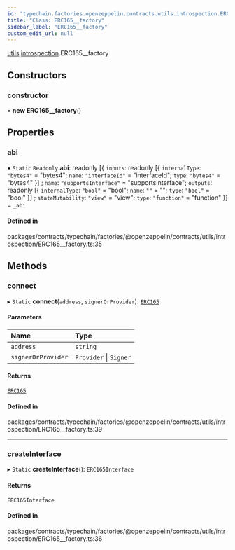 ```yaml
---
id: "typechain.factories.openzeppelin.contracts.utils.introspection.ERC165__factory"
title: "Class: ERC165__factory"
sidebar_label: "ERC165__factory"
custom_edit_url: null
---
```


[utils](../namespaces/typechain.factories.openzeppelin.contracts.utils.md).[introspection](../namespaces/typechain.factories.openzeppelin.contracts.utils.introspection.md).ERC165__factory

## Constructors

### constructor

• **new ERC165__factory**()

## Properties

### abi

▪ `Static` `Readonly` **abi**: readonly [{ `inputs`: readonly [{ `internalType`: ``"bytes4"`` = "bytes4"; `name`: ``"interfaceId"`` = "interfaceId"; `type`: ``"bytes4"`` = "bytes4" }] ; `name`: ``"supportsInterface"`` = "supportsInterface"; `outputs`: readonly [{ `internalType`: ``"bool"`` = "bool"; `name`: ``""`` = ""; `type`: ``"bool"`` = "bool" }] ; `stateMutability`: ``"view"`` = "view"; `type`: ``"function"`` = "function" }] = `_abi`

#### Defined in

packages/contracts/typechain/factories/@openzeppelin/contracts/utils/introspection/ERC165__factory.ts:35

## Methods

### connect

▸ `Static` **connect**(`address`, `signerOrProvider`): [`ERC165`](../interfaces/typechain.openzeppelin.contracts.utils.introspection.ERC165.md)

#### Parameters

| Name | Type |
| :------ | :------ |
| `address` | `string` |
| `signerOrProvider` | `Provider` \| `Signer` |

#### Returns

[`ERC165`](../interfaces/typechain.openzeppelin.contracts.utils.introspection.ERC165.md)

#### Defined in

packages/contracts/typechain/factories/@openzeppelin/contracts/utils/introspection/ERC165__factory.ts:39

___

### createInterface

▸ `Static` **createInterface**(): `ERC165Interface`

#### Returns

`ERC165Interface`

#### Defined in

packages/contracts/typechain/factories/@openzeppelin/contracts/utils/introspection/ERC165__factory.ts:36
